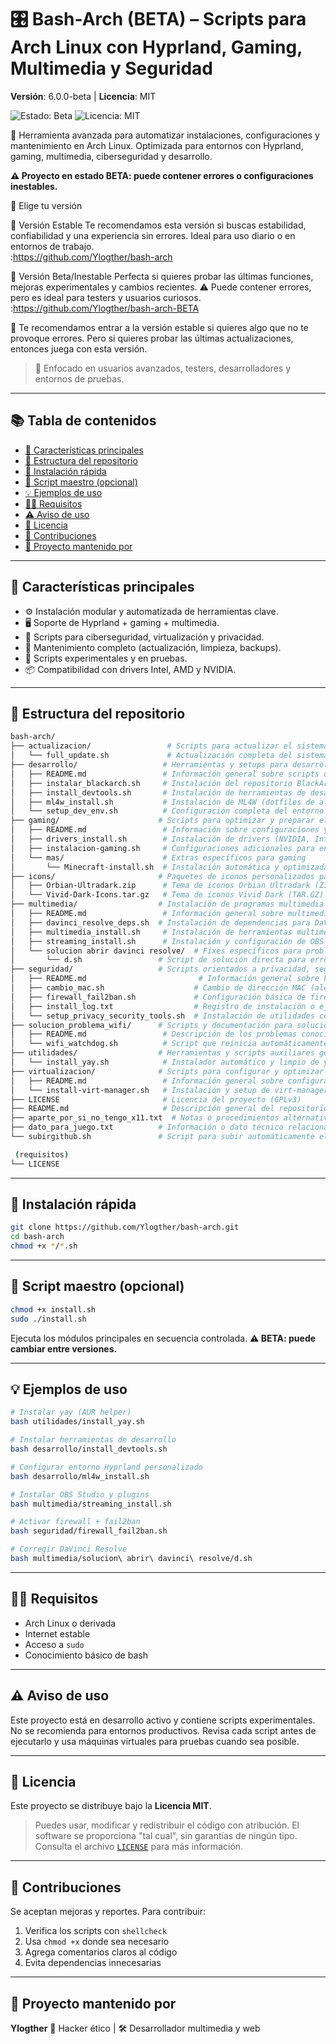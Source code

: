 # 🎛️ Bash-Arch (BETA) – Scripts para Arch Linux con Hyprland, Gaming, Multimedia y Seguridad

**Versión**: 6.0.0-beta | **Licencia**: MIT

<p align="left">
  <img src="https://img.shields.io/badge/estado-beta--inestable-yellow" alt="Estado: Beta" />
  <img src="https://img.shields.io/github/license/Ylogther/bash-arch-BETA?color=blue" alt="Licencia: MIT" />
</p>

🔧 Herramienta avanzada para automatizar instalaciones, configuraciones y mantenimiento en Arch Linux.
Optimizada para entornos con Hyprland, gaming, multimedia, ciberseguridad y desarrollo.

**⚠️ Proyecto en estado BETA: puede contener errores o configuraciones inestables.**

🧭 Elige tu versión

🔹 Versión Estable
Te recomendamos esta versión si buscas estabilidad, confiabilidad y una experiencia sin errores. Ideal para uso diario o en entornos de trabajo.           
:https://github.com/Ylogther/bash-arch

🔸 Versión Beta/Inestable
Perfecta si quieres probar las últimas funciones, mejoras experimentales y cambios recientes. ⚠️ Puede contener errores, pero es ideal para testers y usuarios curiosos.
:https://github.com/Ylogther/bash-arch-BETA

🎯 Te recomendamos entrar a la versión estable si quieres algo que no te provoque errores. Pero si quieres probar las últimas actualizaciones, entonces juega con esta versión.

> 🚀 Enfocado en usuarios avanzados, testers, desarrolladores y entornos de pruebas.

---

## 📚 Tabla de contenidos

* [🧰 Características principales](#-características-principales)
* [📂 Estructura del repositorio](#-estructura-del-repositorio)
* [🚀 Instalación rápida](#-instalación-rápida)
* [🧪 Script maestro (opcional)](#-script-maestro-opcional)
* [💡 Ejemplos de uso](#-ejemplos-de-uso)
* [🧑‍💻 Requisitos](#-requisitos)
* [⚠️ Aviso de uso](#️-aviso-de-uso)
* [📖 Licencia](#-licencia)
* [🤝 Contribuciones](#-contribuciones)
* [🎥 Proyecto mantenido por](#-proyecto-mantenido-por)

---

## 🧰 Características principales

* ⚙️ Instalación modular y automatizada de herramientas clave.
* 🖥️ Soporte de Hyprland + gaming + multimedia.
* 🔐 Scripts para ciberseguridad, virtualización y privacidad.
* 🔄 Mantenimiento completo (actualización, limpieza, backups).
* 🧪 Scripts experimentales y en pruebas.
* 📦 Compatibilidad con drivers Intel, AMD y NVIDIA.

---

## 📂 Estructura del repositorio

```bash
bash-arch/
├── actualizacion/                 # Scripts para actualizar el sistema
│   └── full_update.sh             # Actualización completa del sistema
├── desarrollo/                   # Herramientas y setups para desarrollo
│   ├── README.md                 # Información general sobre scripts de desarrollo
│   ├── instalar_blackarch.sh     # Instalación del repositorio BlackArch
│   ├── install_devtools.sh       # Instalación de herramientas de desarrollo (base-devel, etc.)
│   ├── ml4w_install.sh           # Instalación de ML4W (dotfiles de alto nivel)
│   └── setup_dev_env.sh          # Configuración completa del entorno de desarrollo
├── gaming/                      # Scripts para optimizar y preparar el entorno gaming
│   ├── README.md                 # Información sobre configuraciones y optimizaciones gaming
│   ├── drivers_install.sh        # Instalación de drivers (NVIDIA, Intel, AMD, etc.)
│   ├── instalacion-gaming.sh     # Configuraciones adicionales para entorno gaming
│   └── mas/                      # Extras específicos para gaming
│       └── Minecraft-install.sh  # Instalación automática y optimizada de Minecraft
├── icons/                       # Paquetes de iconos personalizados para el sistema
│   ├── Orbian-Ultradark.zip      # Tema de iconos Orbian Ultradark (ZIP)
│   └── Vivid-Dark-Icons.tar.gz   # Tema de iconos Vivid Dark (TAR.GZ)
├── multimedia/                  # Instalación de programas multimedia y streaming
│   ├── README.md                 # Información general sobre multimedia
│   ├── davinci_resolve_deps.sh  # Instalación de dependencias para DaVinci Resolve
│   ├── multimedia_install.sh     # Instalación de herramientas multimedia generales
│   ├── streaming_install.sh      # Instalación y configuración de OBS y sus plugins
│   └── solucion abrir davinci resolve/  # Fixes específicos para problemas al abrir DaVinci Resolve
│       └── d.sh                 # Script de solución directa para errores de arranque
├── seguridad/                   # Scripts orientados a privacidad, seguridad y red
│   ├── README.md                         # Información general sobre herramientas de seguridad
│   ├── cambio_mac.sh                    # Cambio de dirección MAC (aleatoria o manual)
│   ├── firewall_fail2ban.sh             # Configuración básica de firewall y fail2ban
│   ├── install_log.txt                  # Registro de instalación o ejecución de herramientas
│   └── setup_privacy_security_tools.sh  # Instalación de utilidades centradas en privacidad y seguridad
├── solucion_problema_wifi/      # Scripts y documentación para solucionar problemas de Wi-Fi
│   ├── README.md                 # Descripción de los problemas conocidos y soluciones aplicadas
│   └── wifi_watchdog.sh          # Script que reinicia automáticamente el Wi-Fi al detectar desconexión
├── utilidades/                  # Herramientas y scripts auxiliares generales
│   └── install_yay.sh            # Instalador automático y limpio de yay (AUR helper)
├── virtualizacion/              # Scripts para configurar y optimizar entornos de virtualización
│   ├── README.md                 # Información general sobre configuración de virtualización
│   └── install-virt-manager.sh   # Instalación y setup de virt-manager y dependencias
├── LICENSE                       # Licencia del proyecto (GPLv3)
├── README.md                     # Descripción general del repositorio
├── aparte_por_si_no_tengo_x11.txt  # Notas o procedimientos alternativos si no hay entorno gráfico
├── dato_para_juego.txt          # Información o dato técnico relacionado con juegos
└── subirgithub.sh               # Script para subir automáticamente el proyecto a GitHub

 (requisitos)
└── LICENSE
```

---

## 🚀 Instalación rápida

```bash
git clone https://github.com/Ylogther/bash-arch.git
cd bash-arch
chmod +x */*.sh
```

---

## 🧪 Script maestro (opcional)

```bash
chmod +x install.sh
sudo ./install.sh
```

Ejecuta los módulos principales en secuencia controlada.
**⚠️ BETA: puede cambiar entre versiones.**

---

## 💡 Ejemplos de uso

```bash
# Instalar yay (AUR helper)
bash utilidades/install_yay.sh

# Instalar herramientas de desarrollo
bash desarrollo/install_devtools.sh

# Configurar entorno Hyprland personalizado
bash desarrollo/ml4w_install.sh

# Instalar OBS Studio y plugins
bash multimedia/streaming_install.sh

# Activar firewall + fail2ban
bash seguridad/firewall_fail2ban.sh

# Corregir DaVinci Resolve
bash multimedia/solucion\ abrir\ davinci\ resolve/d.sh
```

---

## 🧑‍💻 Requisitos

* Arch Linux o derivada
* Internet estable
* Acceso a `sudo`
* Conocimiento básico de bash

---

## ⚠️ Aviso de uso

Este proyecto está en desarrollo activo y contiene scripts experimentales.
No se recomienda para entornos productivos.
Revisa cada script antes de ejecutarlo y usa máquinas virtuales para pruebas cuando sea posible.

---

## 📖 Licencia

Este proyecto se distribuye bajo la **Licencia MIT**.

> Puedes usar, modificar y redistribuir el código con atribución.
> El software se proporciona "tal cual", sin garantías de ningún tipo.
> Consulta el archivo [`LICENSE`](LICENSE) para más información.

---

## 🤝 Contribuciones

Se aceptan mejoras y reportes. Para contribuir:

1. Verifica los scripts con `shellcheck`
2. Usa `chmod +x` donde sea necesario
3. Agrega comentarios claros al código
4. Evita dependencias innecesarias

---

## 🎥 Proyecto mantenido por

**Ylogther**
🧠 Hacker ético | 🛠️ Desarrollador multimedia y web
